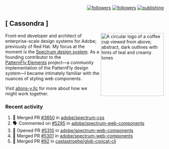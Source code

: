 <p align="right"><a rel="me" href="https://front-end.social/@castastrophe">
    <img alt="followers" title="Follow me on Mastodon" src="https://img.shields.io/mastodon/follow/109297102751309835?domain=https%3A%2F%2Ffront-end.social&label=Follow&logo=mastodon&logoColor=white&style=for-the-badge&labelColor=008080&color=006969"/></a>
  <a href="https://codepen.io/castastrophe/">
    <img alt="followers" title="Follow me on CodePen" src="https://img.shields.io/badge/23-1?color=640464&labelColor=7c007c&style=for-the-badge&logo=codepen&label=Follow"/></a>
<a href="https://castastrophe.medium.com/">
    <img alt="publishing" title="View articles on Medium" src="https://img.shields.io/badge/107-1?color=666&labelColor=444&label=subscribe&logo=medium&logoColor=white&style=for-the-badge"/></a>
</p>

## [&nbsp;Cassondra&nbsp;]

<img align="right" src="https://github-production-user-asset-6210df.s3.amazonaws.com/1840295/253016758-ba468774-1cd3-42c2-8f43-947b5eeb5edf.png" height="200" alt="A circular logo of a coffee cup viewed from above; abstract, dark outlines with hints of teal and creamy tones">

Front-end developer and architect of enterprise-scale design systems for Adobe; previously of Red Hat. My focus at the moment is the [Spectrum design system](https://github.com/adobe/spectrum-css). As a founding contributor to the [PatternFly&nbsp;Elements](https://github.com/patternfly/patternfly-elements) project&mdash;a community implementation of the PatternFly design system&mdash;I became intimately familiar with the nuances of styling web components.

Visit [allons-y.llc](http://allons-y.llc/) for more about how we might work together.

### Recent activity

<!--START_SECTION:activity-->
1. 🎉 Merged PR [#3650](https://github.com/adobe/spectrum-css/pull/3650) in [adobe/spectrum-css](https://github.com/adobe/spectrum-css)
2. 🗣 Commented on [#5295](https://github.com/adobe/spectrum-web-components/pull/5295#issuecomment-2770054339) in [adobe/spectrum-web-components](https://github.com/adobe/spectrum-web-components)
3. 💪 Opened PR [#5310](https://github.com/adobe/spectrum-web-components/pull/5310) in [adobe/spectrum-web-components](https://github.com/adobe/spectrum-web-components)
4. 🎉 Merged PR [#5301](https://github.com/adobe/spectrum-web-components/pull/5301) in [adobe/spectrum-web-components](https://github.com/adobe/spectrum-web-components)
5. 🎉 Merged PR [#92](https://github.com/castastrophe/glob-concat-cli/pull/92) in [castastrophe/glob-concat-cli](https://github.com/castastrophe/glob-concat-cli)
<!--END_SECTION:activity-->
